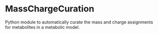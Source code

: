 # MassChargeCuration
Python module to automatically curate the mass and charge assignments for metabolites in a metabolic model.
